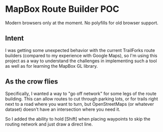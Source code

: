 # MapBox Route Builder POC

Modern browsers only at the moment.  No polyfills for old browser support.

## Intent

I was getting some unexpected behavior with the current TrailForks route builders (compared to my experience with Google Maps), so I'm using this project as a way to understand the challenges in implementing such a tool as well as for learning the MapBox GL library.

## As the crow flies

Specifically, I wanted a way to "go off network" for some legs of the route building.  This can allow routes to cut through parking lots, or for trails right next to a road where you want to turn, but OpenStreetMaps (or whatever dataset) doesn't have an intersection where you need it.

So I added the ability to hold [Shift] when placing waypoints to skip the routing network and just draw a direct line.